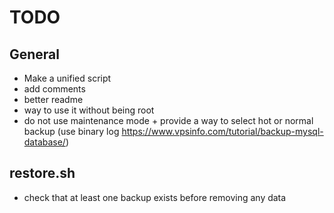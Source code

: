 # TODO
## General
- Make a unified script
- add comments
- better readme
- way to use it without being root
- do not use maintenance mode + provide a way to select hot or normal backup (use binary log https://www.vpsinfo.com/tutorial/backup-mysql-database/)

## restore.sh
- check that at least one backup exists before removing any data
